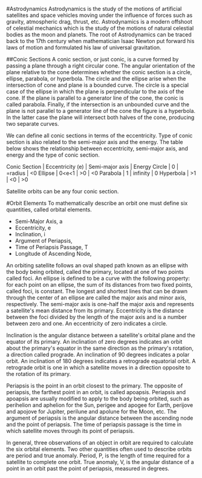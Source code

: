 #Astrodynamics
Astrodynamics is the study of the motions of artificial satellites and space vehicles moving under the influence of forces such as gravity, atmospheric drag, thrust, etc.  Astrodynamics is a modern offshoot of celestial mechanics which is the study of the motions of natural celestial bodies as the moon and planets.  The root of Astrodynamics can be traced back to the 17th century when mathematician Isaac Newton put forward his laws of motion and formulated his law of universal gravitation.

##Conic Sections
A conic section, or just conic, is a curve formed by passing a plane through a right circular cone.  The angular orientation of the plane relative to the cone determines whether the conic section is a circle, ellipse, parabola, or hyperbola.  The circle and the ellipse arise when the intersection of cone and plane is a bounded curve.  The circle is a special case of the ellipse in which the plane is perpendicular to the axis of the cone.  If the plane is parallel to a generator line of the cone, the conic is called parabola.  Finally, if the intersection is an unbounded curve and the plane is not parallel to a generator line of the cone the figure is a hyperbola.  In the latter case the plane will intersect both halves of the cone, producing two separate curves.

We can define all conic sections in terms of the eccentricity.  Type of conic section is also related to the semi-major axis and the energy.  The table below shows the relationship between eccentricity, semi-major axis, and energy and the type of conic section.  

Conic Section | Eccentricity (e) | Semi-major axis | Energy
Circle | 0 | =radius | <0
Ellipse | 0<e<1 | >0 | <0
Parabola | 1 | infinity | 0
Hyperbola | >1 | <0 | >0

Satellite orbits can be any four conic section.

#Orbit Elements
To mathematically describe an orbit one must define six quantities, called orbital elements.
* Semi-Major Axis, a
* Eccentricity, e
* Inclination, i
* Argument of Periapsis,
* Time of Periapsis Passage, T
* Longitude of Ascending Node,

An orbiting satellite follows an oval shaped path known as an ellipse with the body being orbited, called the primary, located at one of two points called foci.  An ellipse is defined to be a curve with the following property: for each point on an ellipse, the sum of its distances from two fixed points, called foci, is constant.  The longest and shortest lines that can be drawn through the center of an ellipse are called the major axis and minor axis, respectively.  The semi-major axis is one-half the major axis and represents a satellite's mean distance from its primary.  Eccentricity is the distance between the foci divided by the length of the major axis and is a number between zero and one.  An eccentricity of zero indicates a circle.

Inclination is the angular distance between a satellite's orbital plane and the equator of its primary.  An inclination of zero degrees indicates an orbit about the primary's equator in the same direction as the primary's rotation, a direction called prograde.  An inclination of 90 degrees indicates a polar orbit.  An inclination of 180 degrees indicates a retrograde equatorial orbit.  A retrograde orbit is one in which a satellite moves in a direction opposite to the rotation of its primary.

Periapsis is the point in an orbit closest to the primary.  The opposite of periapsis, the farthest point in an orbit, is called apoapsis.  Periapsis and apoapsis are usually modified to apply to the body being orbited, such as perihelion and aphelion for the Sun, perigee and apogee for Earth, perijove and apojove for Jupiter, perilune and apolune for the Moon, etc.  The argument of periapsis is the angular distance between the ascending node and the point of periapsis.  The time of periapsis passage is the time in which satellite moves through its point of periapsis.

In general, three observations of an object in orbit are required to calculate the six orbital elements.  Two other quantities often used to describe orbits are period and true anomaly.  Period, P, is the length of time required for a satellite to complete one orbit.  True anomaly, V, is the angular distance of a point in an orbit past the point of periapsis, measured in degrees.
